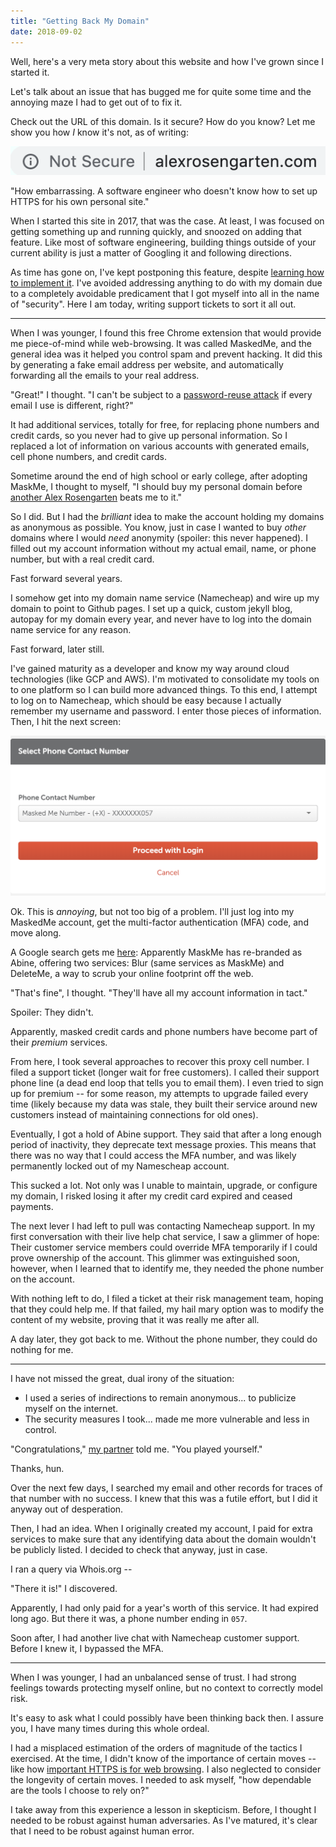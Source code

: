 ```yaml
---
title: "Getting Back My Domain"
date: 2018-09-02
---
```


Well, here's a very meta story about this website and how I've grown since I started it. 

Let's talk about an issue that has bugged me for quite some time and the annoying maze I had to get out of to 
fix it. 

Check out the URL of this domain. Is it secure? How do you know? Let me show you how *I* know it's not, as of writing: 

![My site does not use HTTPS, and therefore is not secure](/assets/alex-is-not-secure.png "A URL bar with no HTTPS support")

"How embarrassing. A software engineer who doesn't know how to set up HTTPS for his own personal site."

When I started this site in 2017, that was the case. At least, I was focused on getting something up and running quickly, 
and snoozed on adding that feature. Like most of software engineering, building things outside of your current ability 
is just a matter of Googling it and following directions. 

As time has gone on, I've kept postponing this feature, despite 
[learning how to implement it](https://github.blog/2018-05-01-github-pages-custom-domains-https/).
I've avoided addressing anything to do with my domain due to a completely avoidable predicament that I got 
myself into all in the name of "security". Here I am today, writing support tickets to sort it all out.

* * * 

When I was younger, I found this free Chrome extension that would provide me piece-of-mind while web-browsing. It was 
called MaskedMe, and the general idea was it helped you control spam and prevent hacking. It did this by generating a 
fake email address per website, and automatically forwarding all the emails to your real address. 

"Great!" I thought. "I can't be subject to a [password-reuse attack](https://xkcd.com/792/) if every email I use is 
different, right?"

It had additional services, totally for free, for replacing phone numbers and credit cards, so you never had to give up 
personal information. So I replaced a lot of information on various accounts with generated emails, cell phone numbers, 
and credit cards. 

Sometime around the end of high school or early college, after adopting MaskMe, I thought to myself,
 "I should buy my personal domain before [another Alex Rosengarten](https://www.facebook.com/public/Alex-Rosengarten) 
beats me to it."

So I did. But I had the *brilliant* idea to make the account holding my domains as anonymous as possible. 
You know, just in case I wanted to buy *other* domains where I would *need* anonymity (spoiler: this never happened). 
I filled out my account information without my actual email, name, or phone number, but with a real credit card.


Fast forward several years. 

I somehow get into my domain name service (Namecheap) and wire up my domain to point to Github pages. I set up a quick, 
custom jekyll blog, autopay for my domain every year, and never have to log into the domain name service for any reason. 

Fast forward, later still.

I've gained maturity as a developer and know my way around cloud technologies (like GCP and AWS). I'm motivated to 
consolidate my tools on to one platform so I can build more advanced things. 
To this end, I attempt to log on to Namecheap, which should be easy because I actually remember my username and password. 
I enter those pieces of information. Then, I hit the next screen: 

![I have to wait on a text to a phone number I don't control](/assets/namecheap-mfa-masked.png
 "A MFA screen showing my MaskedMe phone number")

Ok. This is *annoying*, but not too big of a problem. I'll just log into my MaskedMe account, get the multi-factor 
authentication (MFA) code, and move along.

A Google search gets me [here](https://www.abine.com/): Apparently MaskMe has re-branded as Abine, offering two 
services: Blur (same services as MaskMe) and DeleteMe, a way to scrub your online footprint off the web.

"That's fine", I thought. "They'll have all my account information in tact."

Spoiler: They didn't. 

Apparently, masked credit cards and phone numbers have become part of their *premium* services. 

From here, I took several approaches to recover this proxy cell number. I filed a support ticket (longer wait for free 
customers). I called their support phone line (a dead end loop that tells you to email them). I even tried to sign up 
for premium -- for some reason, my attempts to upgrade failed every time (likely because my data was stale, they built 
their service around new customers instead of maintaining connections for old ones). 

Eventually, I got a hold of Abine support. They said that after a long enough period of inactivity, they deprecate text
message proxies. This means that there was no way that I could access the MFA number, and was likely permanently 
locked out of my Namescheap account. 

This sucked a lot. Not only was I unable to maintain, upgrade, or configure my domain, I risked losing it after my 
credit card expired and ceased payments. 

The next lever I had left to pull was contacting Namecheap support. In my first conversation with their live help chat 
service, I saw a glimmer of hope: Their customer service members could override MFA temporarily if I could prove 
ownership of the account. This glimmer was extinguished soon, however, when I learned that to identify me, they 
needed the phone number on the account.

With nothing left to do, I filed a ticket at their risk management team, hoping that they could help me. If that failed,
 my hail mary option was to modify the content of my website, proving that it was really me after all. 
 
A day later, they got back to me. Without the phone number, they could do nothing for me.

* * * 

I have not missed the great, dual irony of the situation: 

- I used a series of indirections to remain anonymous... to publicize myself on the internet. 
- The security measures I took... made me more vulnerable and less in control.

"Congratulations," [my partner](http://camillemerz.com) told me. "You played yourself."

Thanks, hun.


Over the next few days, I searched my email and other records for traces of that number with no success. I knew that 
this was a futile effort, but I did it anyway out of desperation. 

Then, I had an idea. When I originally created my account, I paid for extra services to make sure that any identifying 
data about the domain wouldn't be publicly listed. I decided to check that anyway, just in case. 

I ran a query via Whois.org --

"There it is!" I discovered.

Apparently, I had only paid for a year's worth of this service. It had expired long ago. But there it was, a phone 
number ending in `057`.

Soon after, I had another live chat with Namecheap customer support. Before I knew it, I bypassed the MFA.

* * * 

When I was younger, I had an unbalanced sense of trust. I had strong feelings towards protecting myself online, but no 
context to correctly model risk. 

It's easy to ask what I could possibly have been thinking back then. I assure you, I have many times during this whole 
ordeal. 

I had a misplaced estimation of the orders of magnitude of the tactics I exercised. At the time, I didn't know of the 
importance of certain moves -- like how [important HTTPS is for web browsing](https://doesmysiteneedhttps.com/). I also 
neglected to consider the longevity of certain moves. I needed to ask myself, "how dependable are the tools I choose to 
rely on?"

I take away from this experience a lesson in skepticism. Before, I thought I needed to be robust against human 
adversaries. As I've matured, it's clear that I need to be robust against human error.

